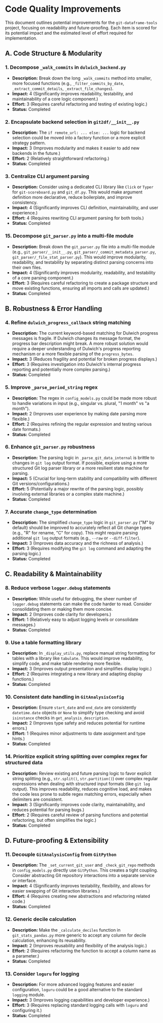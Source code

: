 # Code Quality Improvements

This document outlines potential improvements for the `git-dataframe-tools` project, focusing on readability and future-proofing. Each item is scored for its potential impact and the estimated level of effort required for implementation.

## A. Code Structure & Modularity

### 1. Decompose `_walk_commits` in `dulwich_backend.py`
- **Description:** Break down the long `_walk_commits` method into smaller, more focused functions (e.g., `_filter_commits_by_date`, `_extract_commit_details`, `_extract_file_changes`).
- **Impact:** 4 (Significantly improves readability, testability, and maintainability of a core logic component.)
- **Effort:** 3 (Requires careful refactoring and testing of existing logic.)
- **Status:** Completed

### 2. Encapsulate backend selection in `git2df/__init__.py`
- **Description:** The `if remote_url: ... else: ...` logic for backend selection could be moved into a factory function or a more explicit strategy pattern.
- **Impact:** 3 (Improves modularity and makes it easier to add new backends in the future.)
- **Effort:** 2 (Relatively straightforward refactoring.)
- **Status:** Completed

### 3. Centralize CLI argument parsing
- **Description:** Consider using a dedicated CLI library like `Click` or `Typer` for `git-scoreboard.py` and `git_df.py`. This would make argument definition more declarative, reduce boilerplate, and improve consistency.
- **Impact:** 4 (Significantly improves CLI definition, maintainability, and user experience.)
- **Effort:** 4 (Requires rewriting CLI argument parsing for both tools.)
- **Status:** Completed

### 15. Decompose `git_parser.py` into a multi-file module
- **Description:** Break down the `git_parser.py` file into a multi-file module (e.g., `git_parser/__init__.py`, `git_parser/_commit_metadata_parser.py`, `git_parser/_file_stat_parser.py`). This would improve modularity, readability, and testability by separating distinct parsing concerns into their own files.
- **Impact:** 4 (Significantly improves modularity, readability, and testability of a core parsing component.)
- **Effort:** 3 (Requires careful refactoring to create a package structure and move existing functions, ensuring all imports and calls are updated.)
- **Status:** Completed

## B. Robustness & Error Handling

### 4. Refine `dulwich_progress_callback` string matching
- **Description:** The current keyword-based matching for Dulwich progress messages is fragile. If Dulwich changes its message format, the progress bar description might break. A more robust solution would require a deeper understanding of Dulwich's progress reporting mechanism or a more flexible parsing of the `progress_bytes`.
- **Impact:** 3 (Reduces fragility and potential for broken progress displays.)
- **Effort:** 3 (Requires investigation into Dulwich's internal progress reporting and potentially more complex parsing.)
- **Status:** Completed

### 5. Improve `_parse_period_string` regex
- **Description:** The regex in `config_models.py` could be made more robust to handle variations in input (e.g., singular vs. plural, "1 month" vs "a month").
- **Impact:** 2 (Improves user experience by making date parsing more flexible.)
- **Effort:** 2 (Requires refining the regular expression and testing various date formats.)
- **Status:** Completed

### 6. Enhance `git_parser.py` robustness
- **Description:** The parsing logic in `_parse_git_data_internal` is brittle to changes in `git log` output format. If possible, explore using a more structured Git log parser library or a more resilient state machine for parsing.
- **Impact:** 5 (Crucial for long-term stability and compatibility with different Git versions/configurations.)
- **Effort:** 5 (Potentially a major rewrite of the parsing logic, possibly involving external libraries or a complex state machine.)
- **Status:** Completed

### 7. Accurate `change_type` determination
- **Description:** The simplified `change_type` logic in `git_parser.py` ("M" by default) should be improved to accurately reflect all Git change types (e.g., "R" for rename, "C" for copy). This might require parsing additional `git log` output formats (e.g., `--raw` or `--diff-filter`).
- **Impact:** 3 (Improves data accuracy and the richness of analysis.)
- **Effort:** 3 (Requires modifying the `git log` command and adapting the parsing logic.)
- **Status:** Completed

## C. Readability & Maintainability

### 8. Reduce verbose `logger.debug` statements
- **Description:** While useful for debugging, the sheer number of `logger.debug` statements can make the code harder to read. Consider consolidating them or making them more concise.
- **Impact:** 2 (Improves code clarity for developers.)
- **Effort:** 1 (Relatively easy to adjust logging levels or consolidate messages.)
- **Status:** Completed

### 9. Use a table formatting library
- **Description:** In `_display_utils.py`, replace manual string formatting for tables with a library like `tabulate`. This would improve readability, simplify code, and make table rendering more flexible.
- **Impact:** 3 (Improves output presentation and simplifies display logic.)
- **Effort:** 2 (Requires integrating a new library and adapting display functions.)
- **Status:** Completed

### 10. Consistent date handling in `GitAnalysisConfig`
- **Description:** Ensure `start_date` and `end_date` are consistently `datetime.date` objects or `None` to simplify type checking and avoid `isinstance` checks in `get_analysis_description`.
- **Impact:** 2 (Improves type safety and reduces potential for runtime errors.)
- **Effort:** 1 (Requires minor adjustments to date assignment and type hints.)
- **Status:** Completed

### 14. Prioritize explicit string splitting over complex regex for structured data
- **Description:** Review existing and future parsing logic to favor explicit string splitting (e.g., `str.split()`, `str.partition()`) over complex regular expressions when dealing with structured input formats (like `git log` output). This improves readability, reduces cognitive load, and makes the code less prone to subtle regex matching errors, especially when delimiters are consistent.
- **Impact:** 3 (Significantly improves code clarity, maintainability, and reduces potential for parsing bugs.)
- **Effort:** 2 (Requires careful review of parsing functions and potential refactoring, but often simplifies the logic.)
- **Status:** Completed

## D. Future-proofing & Extensibility

### 11. Decouple `GitAnalysisConfig` from `GitPython`
- **Description:** The `_set_current_git_user` and `_check_git_repo` methods in `config_models.py` directly use `GitPython`. This creates a tight coupling. Consider abstracting Git repository interactions into a separate service or interface.
- **Impact:** 4 (Significantly improves testability, flexibility, and allows for easier swapping of Git interaction libraries.)
- **Effort:** 4 (Requires creating new abstractions and refactoring related code.)
- **Status:** Completed

### 12. Generic decile calculation
- **Description:** Make the `_calculate_deciles` function in `git_stats_pandas.py` more generic to accept any column for decile calculation, enhancing its reusability.
- **Impact:** 2 (Improves reusability and flexibility of the analysis logic.)
- **Effort:** 2 (Requires refactoring the function to accept a column name as a parameter.)
- **Status:** Completed

### 13. Consider `loguru` for logging
- **Description:** For more advanced logging features and easier configuration, `loguru` could be a good alternative to the standard `logging` module.
- **Impact:** 3 (Improves logging capabilities and developer experience.)
- **Effort:** 3 (Requires replacing standard logging calls with `loguru` and configuring it.)
- **Status:** Completed
